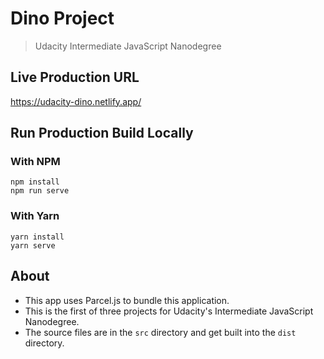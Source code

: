 # Dino Project

> Udacity Intermediate JavaScript Nanodegree

## Live Production URL

<https://udacity-dino.netlify.app/>

## Run Production Build Locally

### With NPM

```shell
npm install
npm run serve
```

### With Yarn

```shell
yarn install
yarn serve
```

## About

- This app uses Parcel.js to bundle this application.
- This is the first of three projects for Udacity's Intermediate JavaScript Nanodegree.
- The source files are in the `src` directory and get built into the `dist` directory.
